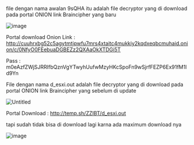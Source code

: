 file dengan nama awalan 9sQHA itu adalah file decryptor yang di download pada portal ONION link Braincipher yang baru 

![image](https://github.com/intelMFA/BC_FA/assets/174691786/b794ddfd-3024-4b3d-a264-5344f7cd0cb5)

Portal download Onion Link : http://cuuhrxbg52c5agytmtjpwfu7mrs4xtaitc4mukkiy2kqdxeqbcmuhaid.onion/c/0NfyO0FEebuaDGBEZz2QXAaOkXTDGi5T

Pass : m0eAzfZWjSJRRIfbQznVgYTwyhUufwMzyHKcSpoFn9wSjrfFEZP6Ex91fM1ld9Yn

File dengan nama d_esxi.out adalah file decryptor yang di download pada portal ONION link Braincipher yang sebelum di update 

![Untitled](https://github.com/intelMFA/BC_FA/assets/174691786/2ea6560b-a18f-4cb1-a487-0f60f991f506)

Portal Download : http://temp.sh/ZZIBT/d_esxi.out

tapi sudah tidak bisa di download lagi karna ada maximum download nya 

![image](https://github.com/intelMFA/BC_FA/assets/174691786/a89efc44-c24d-4996-b9a8-81b024ffc4c0)
